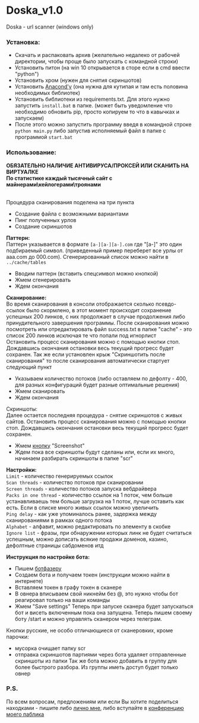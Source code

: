 # Doska_v1.0
Doska - url scanner (windows only)<br>
<h3>Установка:</h3>

* Скачать и распаковать архив (желательно недалеко от рабочей директории, чтобы проще было запускать с командной строки)
* Установить питон (на win 10 открывается в сторе если в cmd ввести "python")
* Установить хром (нужен для снятия скриншотов)
* Установить <a href = "https://www.anaconda.com/products/individual#windows">Anacond'у</a> (она нужна для кутипая и там есть половина необходимых библиотек)
* Установить библиотеки из requirements.txt. Для этого нужно запустить <code>install.bat</code> в папке. (может быть уведомление что необходимо обновить pip, просто копируем то что в кавычках и запускаем)
* После этого можно запустить программу введя в командной строке <code>python main.py</code> либо запустив исполняемый файл в папке с программой <code>start.bat</code>

<h3>Использование:</h3>
<b>ОБЯЗАТЕЛЬНО НАЛИЧИЕ АНТИВИРУСА/ПРОКСЕЙ ИЛИ СКАНИТЬ НА ВИРТУАЛКЕ</b><br>
<b>По статистике каждый тысячный сайт с майнерами\кейлогерами\троянами</b><br><br>

Процедура сканирования поделена на три пункта
* Создание файла с возможными вариантами
* Пинг полученных урлов
* Создание скриншотов

<b>Паттерн:</b><br>
Паттерн указывается в формате <code>[a-][a-][a-].com</code> где "[a-]" это один подбираемый символ. (приведенный пример переберет все урлы от aaa.com до 000.com). Сгенерированный список можно найти в <code>../cache/tables</code>
* Вводим  паттерн (вставить спецсимвол можно кнопкой)
* Жмем сгенерировать
* Ждем окончания

<b>Сканирование:</b><br>
Во время сканирования в консоли отображается сколько псевдо-ссылок было скормлено, в этот момент происходит сохранение успешных 200 линков, с них продолжает в случае продолжения либо принудительного завершения программы. После сканирования можно посмотреть или отредактировать файл success.txt в папке "cache" - это список 200 линков исключая те что попали под игнорлист<br>
Остановить процесс сканирования можно с помощью кнопки стоп. Дождавшись окончания остановки весь текущий прогресс будет сохранен.
Так же если установлен крыж "Скриншотить после сканирования" то после сканирования автоматически стартует следующий пункт
* Указываем количество потоков (либо оставляем по дефолту - 400, для разных конфигураций будет разные оптимальные решения)
* Жмем сканировать
* Ждем окончания

Скриншоты:<br>
Далее остается последняя процедура - снятие скриншотов с живых сайтов.
Остановить процесс сканирования можно с помощью кнопки стоп. Дождавшись окончания остановки весь текущий прогресс будет сохранен.
* Жмем <a href = "https://youtu.be/zXaOgdtir9o">кнопку</a> "Screenshot"
* Ждем пока все скриншоты будут сделаны или, если их много, начинаем разбирать скриншоты в папке "scr"

<b>Настройки:</b><br>
<code>Limit</code> - количество генерируемых ссылок<br>
<code>Scan threads</code> - количество потоков при сканировании<br>
<code>Screen threads</code> - количество потоков запуска вебдрайвера<br>
<code>Packs in one thread</code> - количество ссылок на 1 поток, чем больше устанавливаешь тем больше загрузка на 1 поток, лучше оставить как есть. Если в списке много живых ссылок можно увеличить<br>
<code>Ping delay</code> - как уже упоминалось ранее, задержка между сканированиями в рамках одного потока<br>
<code>Alphabet</code> - алфавит, можно редактировать по элементу в скобке<br>
<code>Ignore list</code> - фразы, при обнаружении которых линк не будет считаться успешным, можно дописать всякие продажи доменов, казино, дефолтные страницы сабдоменов итд

<b>Инструкция по настройке бота:</b>
* Пишем <a href = "http://t.me/BotFather">ботфазеру</a>  
* Создаем бота и получаем токен (инструкции можно найти в интернете)
* Вставляем токен в графу токен в сканере
* В овнера вписываем свой никнейм без @, это нужно чтобы бот реагировал только на ваши команды
* Жмем "Save settings" 
Теперь при запуске сканера будет запускаться бот и висеть включенным пока она запущена. Теперь пишем своему боту /start и можно управлять сканером через телеграм.

Кнопки русские, не особо отличающиеся от сканеровких, кроме парочки:
* мусорка очищает папку scr
* отправка скриншотов партиями через бота удаляет отправленные скриншоты из папки
Так же бота можно добавить в группу для более быстрого разбора. Из группы иметь доступ будет только овнер

<h3>P.S.</h3>
По всем вопросам, предложениям или если Вы хотите поделиться находками - пишите либо <a href = "https://t.me/BotFather">лично мне</a>, либо вступайте в <a href = "https://t.me/foti_chat">конференцию моего паблика</a>

